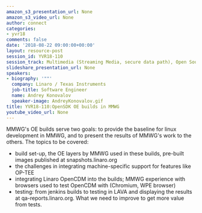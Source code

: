```yaml
---
amazon_s3_presentation_url: None
amazon_s3_video_url: None
author: connect
categories:
- yvr18
comments: false
date: '2018-08-22 09:00:00+00:00'
layout: resource-post
session_id: YVR18-110
session_track: Multimedia (Streaming Media, secure data path), Open Source Development
slideshare_presentation_url: None
speakers:
- biography: '""'
  company: Linaro / Texas Instruments
  job-title: Software Engineer
  name: Andrey Konovalov
  speaker-image: AndreyKonovalov.gif
title: YVR18-110:OpenSDK OE builds in MMWG
youtube_video_url: None
---
```


MMWG's OE builds serve two goals: to provide the baseline for linux development in MMWG, and to present the results of MMWG's work to the others.
The topics to be covered:
- build set-up, the OE layers by MMWG used in these builds, pre-built images published at snapshots.linaro.org
- the challenges in integrating machine-specific support for features like OP-TEE
- integrating Linaro OpenCDM into the builds; MMWG experience with browsers used to test OpenCDM with (Chromium, WPE browser)
- testing: from jenkins builds to testing in LAVA and displaying the results at qa-reports.linaro.org. What we need to improve to get more value from tests.